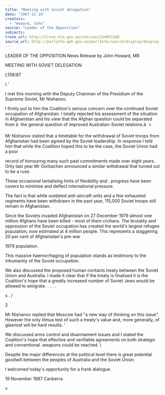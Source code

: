 ```yaml
---
title: "Meeting with Soviet delegation"
date: "1987-11-19"
creators:
  - "Howard, John"
source: "Leader of the Opposition"
subjects:
trove_url: http://trove.nla.gov.au/version/214051168
source_url: http://parlinfo.aph.gov.au/parlInfo/search/display/display.w3p;query=Id%3A%22media/pressrel/HPR09024722%22
---
```


 LEADER OF THE OPPOSITION  News Release by John Howard, MR

 MEETING WITH SOVIET DELEGATION

 L158/87

 \ '

 I met this morning with the Deputy Chairman of the Presidium  of the Supreme Soviet, Mr Nishanov.

 I firmly put to him the Coalition's serious concern over the  continued Soviet occupation of Afghanistan. I totally  rejected his assessment of the situation in Afghanistan and  his view that the Afghan question could be separated from â    the general question of improved Australian-Soviet  relations.â   <

 Mr Nishanov stated that a timetable for the withdrawal of  Soviet troops from Afghanistan had been agreed by the Soviet  leadership. In response I told him that while the Coalition  hoped this to be the case, the Soviet Union had a poor 

 record of honouring many such past commitments made over  eight years.  Only last year Mr Gorbachev announced a  similar withdrawal that turned out to be a ruse.

 These occasional tantalising hints of flexibility and . progress have been covers to minimise and deflect  international pressure.

 The fact is that while outdated anti-aircraft units and a  few exhausted regiments have been withdrawn in the past  year, 115,000 Soviet troops still remain in Afghanistan.

 Since the Soviets invaded Afghanistan on 27 December 1979  almost one million Afghans have been killed - most of them  civilians. The brutality and oppression of the Soviet  occupation has created the world's largest refugee  population, now estimated at 4 million people. This  represents a staggering 20 per cent of Afghanistan's pre-war 

 1979 population.

 This massive haemorrhaging of population stands as testimony  to the inhumanity of the Soviet occupation.

 We also discussed the proposed human contacts treaty between  the Soviet Union and Australia. I made it clear that if the  treaty is finalised it is the Coalition's hope that a  greatly increased number of Soviet Jews would be allowed to  emigrate.  .  .  .  .

 s  . /

 2

 Mr Nishanov replied that Moscow had "a new way of thinking  on this issue". However the only litmus test of such a  treaty's value and, more generally, of glasnost will be hard  results.  '

 We discussed arms control and disarmament issues and I  stated the Coalition's hope that effective and verifiable  agreements on both strategic and conventional .weapons could  be reached. \

 Despite the major differences at the political level there  is great potential goodwill between the peoples of Australia  and the Soviet Union.

 I welcomed today's opportunity for a frank dialogue.

 19 November 1987  Canberra 

 v

